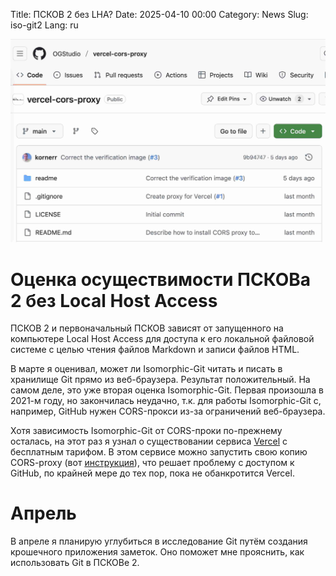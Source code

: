 Title: ПСКОВ 2 без LHA?
Date: 2025-04-10 00:00
Category: News
Slug: iso-git2
Lang: ru

![splash][splash]

# Оценка осуществимости ПСКОВа 2 без Local Host Access

ПСКОВ 2 и первоначальный ПСКОВ зависят от запущенного на компьютере
Local Host Access для доступа к его локальной файловой системе с целью
чтения файлов Markdown и записи файлов HTML.

В марте я оценивал, может ли Isomorphic-Git читать и писать в
хранилище Git прямо из веб-браузера. Результат положительный. На самом деле,
это уже вторая оценка Isomorphic-Git. Первая произошла в 2021-м году, но
закончилась неудачно, т.к. для работы Isomorphic-Git с, например, GitHub нужен
CORS-прокси из-за ограничений веб-браузера.

Хотя зависимость Isomorphic-Git от CORS-проки по-прежнему осталась, на этот
раз я узнал о существовании сервиса [Vercel][vercel] с бесплатным тарифом.
В этом сервисе можно запустить свою копию CORS-proxy (вот [инструкция][guide]),
что решает проблему с доступом к GitHub, по крайней мере до тех пор,
пока не обанкротится Vercel.

# Апрель

В апреле я планирую углубиться в исследование Git путём создания
крошечного приложения заметок. Оно поможет мне прояснить,
как использовать Git в ПСКОВе 2.

[guide]: https://github.com/OGStudio/vercel-cors-proxy
[splash]: ../../images/2025-04_vercel.jpg
[vercel]: https://vercel.com
